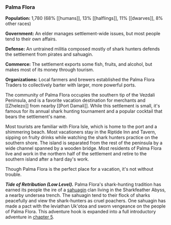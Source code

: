 ### Palma Flora

**Population:** 1,780 (68% [[humans]], 13% [[halflings]], 11% [[dwarves]], 8% other races)

**Government:** An elder manages settlement-wide issues, but most people tend to their own affairs.

**Defense:** An untrained militia composed mostly of shark hunters defends the settlement from pirates and sahuagin.

**Commerce:** The settlement exports some fish, fruits, and alcohol, but makes most of its money through tourism.

**Organizations:** Local farmers and brewers established the Palma Flora Traders to collectively barter with larger, more powerful ports.

The community of Palma Flora occupies the southern tip of the Vezdali Peninsula, and is a favorite vacation destination for merchants and [[Zhelezo]] from nearby [[Port Damali]]. While this settlement is small, it's famous for its annual shark hunting tournament and a popular cocktail that bears the settlement's name.

Most tourists are familiar with Flora Isle, which is home to the port and a shimmering beach. Most vacationers stay in the Riptide Inn and Tavern, sipping on fruity drinks while watching the shark hunters practice on the southern shore. The island is separated from the rest of the peninsula by a wide channel spanned by a wooden bridge. Most residents of Palma Flora live and work in the northern half of the settlement and retire to the southern island after a hard day's work.

Though Palma Flora is the perfect place for a vacation, it's not without trouble.

_**Tide of Retribution (Low Level).**_ Palma Flora's shark-hunting tradition has earned its people the ire of a [sahuagin](https://www.dndbeyond.com/monsters/sahuagin) clan living in the Sharkfeather Abyss, a nearby undersea trench. The sahuagin tend to their flock of sharks peacefully and view the shark-hunters as cruel poachers. One sahuagin has made a pact with the leviathan Uk'otoa and sworn vengeance on the people of Palma Flora. This adventure hook is expanded into a full introductory adventure in [chapter 5](https://www.dndbeyond.com/sources/egtw/adventures-in-[[wildemount]]-tide-of-retribution "chapter 5").